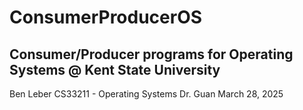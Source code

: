 # ConsumerProducerOS
## Consumer/Producer programs for Operating Systems @ Kent State University

Ben Leber
CS33211 - Operating Systems
Dr. Guan
March 28, 2025


